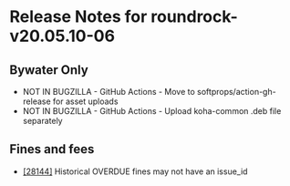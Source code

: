 
# Release Notes for roundrock-v20.05.10-06

## Bywater Only

- NOT IN BUGZILLA - GitHub Actions - Move to softprops/action-gh-release for asset uploads
- NOT IN BUGZILLA - GitHub Actions - Upload koha-common .deb file separately

## Fines and fees

- [[28144]](http://bugs.koha-community.org/bugzilla3/show_bug.cgi?id=28144) Historical OVERDUE fines may not have an issue_id


